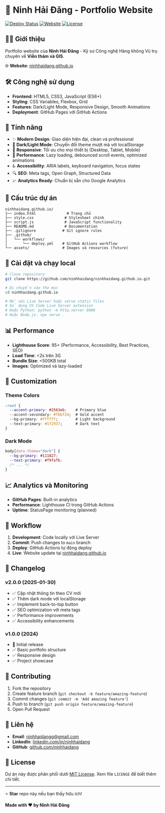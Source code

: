 # 🚀 Ninh Hải Đăng - Portfolio Website

[![Deploy Status](https://github.com/ninhhaidang/ninhhaidang.github.io/workflows/Deploy%20to%20GitHub%20Pages/badge.svg)](https://github.com/ninhhaidang/ninhhaidang.github.io/actions)
[![Website](https://img.shields.io/website?url=https%3A%2F%2Fninhhaidang.github.io)](https://ninhhaidang.github.io)
[![License](https://img.shields.io/badge/license-MIT-blue.svg)](LICENSE)

## 👨‍💻 Giới thiệu

Portfolio website của **Ninh Hải Đăng** - Kỹ sư Công nghệ Hàng không Vũ trụ chuyên về **Viễn thám và GIS**.

🌐 **Website**: [ninhhaidang.github.io](https://ninhhaidang.github.io)

## 🛠️ Công nghệ sử dụng

- **Frontend**: HTML5, CSS3, JavaScript (ES6+)
- **Styling**: CSS Variables, Flexbox, Grid
- **Features**: Dark/Light Mode, Responsive Design, Smooth Animations
- **Deployment**: GitHub Pages với GitHub Actions

## 🌟 Tính năng

- ✨ **Modern Design**: Giao diện hiện đại, clean và professional
- 🌙 **Dark/Light Mode**: Chuyển đổi theme mượt mà với localStorage
- 📱 **Responsive**: Tối ưu cho mọi thiết bị (Desktop, Tablet, Mobile)
- 🚀 **Performance**: Lazy loading, debounced scroll events, optimized animations
- ♿ **Accessibility**: ARIA labels, keyboard navigation, focus states
- 🔍 **SEO**: Meta tags, Open Graph, Structured Data
- 📈 **Analytics Ready**: Chuẩn bị sẵn cho Google Analytics

## 📁 Cấu trúc dự án

```
ninhhaidang.github.io/
├── index.html              # Trang chủ
├── style.css              # Stylesheet chính
├── script.js              # JavaScript functionality
├── README.md              # Documentation
├── .gitignore            # Git ignore rules
├── .github/
│   └── workflows/
│       └── deploy.yml    # GitHub Actions workflow
└── assets/               # Images và resources (future)
```

## 🚀 Cài đặt và chạy local

```bash
# Clone repository
git clone https://github.com/ninhhaidang/ninhhaidang.github.io.git

# Di chuyển vào thư mục
cd ninhhaidang.github.io

# Mở với Live Server hoặc serve static files
# Sử dụng VS Code Live Server extension
# Hoặc Python: python -m http.server 8000
# Hoặc Node.js: npx serve .
```

## 📊 Performance

- **Lighthouse Score**: 95+ (Performance, Accessibility, Best Practices, SEO)
- **Load Time**: <2s trên 3G
- **Bundle Size**: <500KB total
- **Images**: Optimized và lazy-loaded

## 🎨 Customization

### Theme Colors
```css
:root {
  --accent-primary: #2563eb;    # Primary blue
  --accent-secondary: #fbbf24;  # Gold accent
  --bg-primary: #ffffff;        # Light background
  --text-primary: #1f2937;      # Dark text
}
```

### Dark Mode
```css
body[data-theme="dark"] {
  --bg-primary: #111827;
  --text-primary: #f9fafb;
  /* ... */
}
```

## 📈 Analytics và Monitoring

- **GitHub Pages**: Built-in analytics
- **Performance**: Lighthouse CI trong GitHub Actions
- **Uptime**: StatusPage monitoring (planned)

## 🔄 Workflow

1. **Development**: Code locally với Live Server
2. **Commit**: Push changes to `main` branch
3. **Deploy**: GitHub Actions tự động deploy
4. **Live**: Website update tại [ninhhaidang.github.io](https://ninhhaidang.github.io)

## 📝 Changelog

### v2.0.0 (2025-01-30)
- ✅ Cập nhật thông tin theo CV mới
- ✅ Thêm dark mode với localStorage
- ✅ Implement back-to-top button
- ✅ SEO optimization với meta tags
- ✅ Performance improvements
- ✅ Accessibility enhancements

### v1.0.0 (2024)
- 🎉 Initial release
- ✅ Basic portfolio structure
- ✅ Responsive design
- ✅ Project showcase

## 🤝 Contributing

1. Fork the repository
2. Create feature branch (`git checkout -b feature/amazing-feature`)
3. Commit changes (`git commit -m 'Add amazing feature'`)
4. Push to branch (`git push origin feature/amazing-feature`)
5. Open Pull Request

## 📧 Liên hệ

- **Email**: ninhhaidangg@gmail.com
- **LinkedIn**: [linkedin.com/in/ninhhaidang](https://www.linkedin.com/in/ninhhaidang/)
- **GitHub**: [github.com/ninhhaidang](https://github.com/ninhhaidang)

## 📄 License

Dự án này được phân phối dưới [MIT License](LICENSE). Xem file `LICENSE` để biết thêm chi tiết.

---

⭐ **Star** repo này nếu bạn thấy hữu ích!

**Made with ❤️ by Ninh Hải Đăng**
